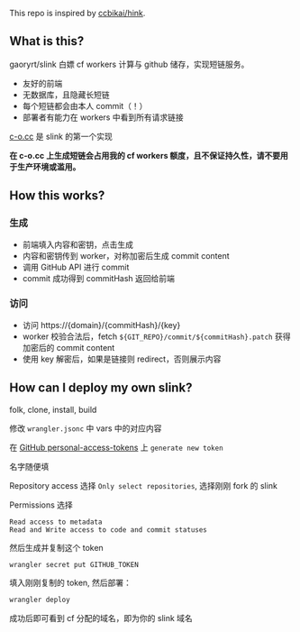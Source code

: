 This repo is inspired by [ccbikai/hink](https://github.com/ccbikai/hink).

## What is this?
gaoryrt/slink 白嫖 cf workers 计算与 github 储存，实现短链服务。
- 友好的前端
- 无数据库，且隐藏长短链
- 每个短链都会由本人 commit（！）
- 部署者有能力在 workers 中看到所有请求链接

[c-o.cc](https://c-o.cc) 是 slink 的第一个实现

**在 c-o.cc 上生成短链会占用我的 cf workers 额度，且不保证持久性，请不要用于生产环境或滥用。**

## How this works?
### 生成
- 前端填入内容和密钥，点击生成
- 内容和密钥传到 worker，对称加密后生成 commit content
- 调用 GitHub API 进行 commit
- commit 成功得到 commitHash 返回给前端

### 访问
- 访问 https://{domain}/{commitHash}/{key}
- worker 校验合法后，fetch `${GIT_REPO}/commit/${commitHash}.patch` 获得加密后的 commit content
- 使用 key 解密后，如果是链接则 redirect，否则展示内容

## How can I deploy my own slink?
folk, clone, install, build

修改 `wrangler.jsonc` 中 vars 中的对应内容

在 [GitHub personal-access-tokens](https://github.com/settings/personal-access-tokens) 上 `generate new token`

名字随便填

Repository access 选择 `Only select repositories`, 选择刚刚 fork 的 slink

Permissions 选择

```
Read access to metadata
Read and Write access to code and commit statuses
```

然后生成并复制这个 token

```bash
wrangler secret put GITHUB_TOKEN
```

填入刚刚复制的 token, 然后部署：

```bash
wrangler deploy
```
成功后即可看到 cf 分配的域名，即为你的 slink 域名
